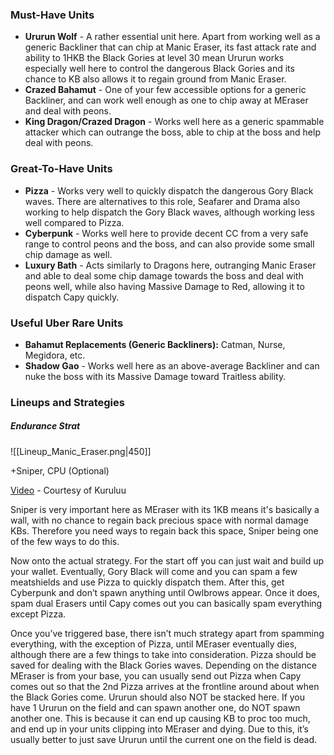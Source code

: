 ### Must-Have Units
- **Ururun Wolf** - A rather essential unit here. Apart from working well as a generic Backliner that can chip at Manic Eraser, its fast attack rate and ability to 1HKB the Black Gories at level 30 mean Ururun works especially well here to control the dangerous Black Gories and its chance to KB also allows it to regain ground from Manic Eraser. 
- **Crazed Bahamut** - One of your few accessible options for a generic Backliner, and can work well enough as one to chip away at MEraser and deal with peons. 
- **King Dragon/Crazed Dragon** - Works well here as a generic spammable attacker which can outrange the boss, able to chip at the boss and help deal with peons. 

### Great-To-Have Units
- **Pizza** - Works very well to quickly dispatch the dangerous Gory Black waves. There are alternatives to this role, Seafarer and Drama also working to help dispatch the Gory Black waves, although working less well compared to Pizza. 
- **Cyberpunk** - Works well here to provide decent CC from a very safe range to control peons and the boss, and can also provide some small chip damage as well. 
- **Luxury Bath** - Acts similarly to Dragons here, outranging Manic Eraser and able to deal some chip damage towards the boss and deal with peons well, while also having Massive Damage to Red, allowing it to dispatch Capy quickly.

### Useful Uber Rare Units
- **Bahamut Replacements (Generic Backliners):** Catman, Nurse, Megidora, etc. 
- **Shadow Gao** - Works well here as an above-average Backliner and can nuke the boss with its Massive Damage toward Traitless ability. 
 
### Lineups and Strategies
##### Endurance Strat
![[Lineup_Manic_Eraser.png|450]]

+Sniper, CPU (Optional)

[Video](https://www.youtube.com/watch?v=_OtHkm3tYaY) - Courtesy of Kuruluu 
 
Sniper is very important here as MEraser with its 1KB means it's basically a wall, with no chance to regain back precious space with normal damage KBs. Therefore you need ways to regain back this space, Sniper being one of the few ways to do this.

Now onto the actual strategy. For the start off you can just wait and build up your wallet. Eventually, Gory Black will come and you can spam a few meatshields and use Pizza to quickly dispatch them. After this, get Cyberpunk and don’t spawn anything until Owlbrows appear. Once it does, spam dual Erasers until Capy comes out you can basically spam everything except Pizza. 
 
Once you’ve triggered base, there isn’t much strategy apart from spamming everything, with the exception of Pizza, until MEraser eventually dies, although there are a few things to take into consideration. Pizza should be saved for dealing with the Black Gories waves. Depending on the distance MEraser is from your base, you can usually send out Pizza when Capy comes out so that the 2nd Pizza arrives at the frontline around about when the Black Gories come. Ururun should also NOT be stacked here. If you have 1 Ururun on the field and can spawn another one, do NOT spawn another one. This is because it can end up causing KB to proc too much, and end up in your units clipping into MEraser and dying. Due to this, it’s usually better to just save Ururun until the current one on the field is dead.